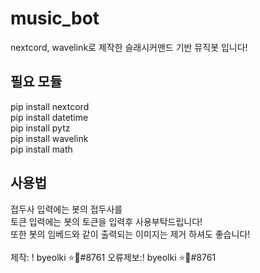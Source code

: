 # music_bot
nextcord, wavelink로 제작한 슬래시커맨드 기반 뮤직봇 입니다!

## 필요 모듈
pip install nextcord<br>
pip install datetime<br>
pip install pytz<br>
pip install wavelink<br>
pip install math

## 사용법
접두사 입력에는 봇의 접두사를<br>
토큰 입력에는 봇의 토큰을 입력후 사용부탁드립니다!<br>
또한 봇의 임베드와 같이 출력되는 이미지는 제거 하셔도 좋습니다!<br><br>
제작: ! byeolki ⭐🔑#8761
오류제보:! byeolki ⭐🔑#8761
